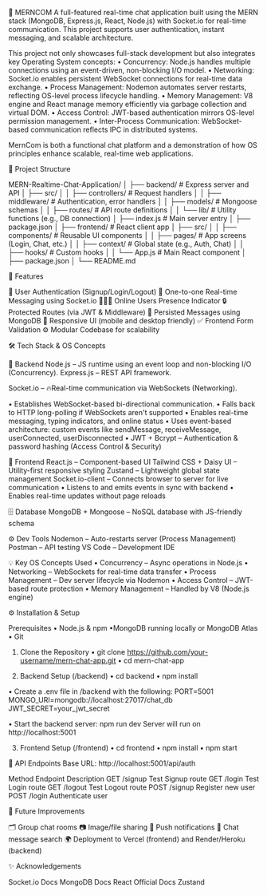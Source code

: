 💬 MERNCOM
A full-featured real-time chat application built using the MERN stack (MongoDB, Express.js, React, Node.js) with Socket.io for real-time communication. This project supports user authentication, instant messaging, and scalable architecture.

This project not only showcases full-stack development but also integrates key Operating System concepts:
 • Concurrency: Node.js handles multiple connections using an event-driven, non-blocking I/O model.
 • Networking: Socket.io enables persistent WebSocket connections for real-time data exchange.
 • Process Management: Nodemon automates server restarts, reflecting OS-level process lifecycle handling.
 • Memory Management: V8 engine and React manage memory efficiently via garbage collection and virtual DOM.
 • Access Control: JWT-based authentication mirrors OS-level permission management.
 • Inter-Process Communication: WebSocket-based communication reflects IPC in distributed systems.

MernCom is both a functional chat platform and a demonstration of how OS principles enhance scalable, real-time web applications.

📁 Project Structure

MERN-Realtime-Chat-Application/
│
├── backend/                  # Express server and API
│   ├── src/
│   │   ├── controllers/      # Request handlers
│   │   ├── middleware/       # Authentication, error handlers
│   │   ├── models/           # Mongoose schemas
│   │   ├── routes/           # API route definitions
│   │   └── lib/              # Utility functions (e.g., DB connection)
│   ├── index.js              # Main server entry
│   ├── package.json
│
├── frontend/                 # React client app
│   ├── src/
│   │   ├── components/       # Reusable UI components
│   │   ├── pages/            # App screens (Login, Chat, etc.)
│   │   ├── context/          # Global state (e.g., Auth, Chat)
│   │   ├── hooks/            # Custom hooks
│   │   └── App.js            # Main React component
│   ├── package.json
│
└── README.md

🚀 Features

🔐 User Authentication (Signup/Login/Logout)
💬 One-to-one Real-time Messaging using Socket.io
🧑‍🤝‍🧑 Online Users Presence Indicator
🔒 Protected Routes (via JWT & Middleware)
📩 Persisted Messages using MongoDB
🧭 Responsive UI (mobile and desktop friendly)
✅ Frontend Form Validation
⚙️ Modular Codebase for scalability

🛠️ Tech Stack & OS Concepts

🔧 Backend
 Node.js – JS runtime using an event loop and non-blocking I/O (Concurrency).
Express.js – REST API framework.

Socket.io –  🔥Real-time communication via WebSockets (Networking).

 • Establishes WebSocket-based bi-directional communication.
 • Falls back to HTTP long-polling if WebSockets aren't supported
 • Enables real-time messaging, typing indicators, and online status
 • Uses event-based architecture: custom events like sendMessage, receiveMessage, userConnected, userDisconnected
 • JWT + Bcrypt – Authentication & password hashing (Access Control & Security)

🎨 Frontend
  React.js – Component-based UI
  Tailwind CSS + Daisy UI – Utility-first responsive styling
  Zustand – Lightweight global state management
  Socket.io-client – Connects browser to server for live communication
    • Listens to and emits events in sync with backend
    • Enables real-time updates without page reloads

🗄️ Database
    MongoDB + Mongoose – NoSQL database with JS-friendly schema

⚙️ Dev Tools
    Nodemon – Auto-restarts server (Process Management)
    Postman – API testing
    VS Code – Development IDE

💡 Key OS Concepts Used
• Concurrency – Async operations in Node.js
• Networking – WebSockets for real-time data transfer
• Process Management – Dev server lifecycle via Nodemon
• Access Control – JWT-based route protection
• Memory Management – Handled by V8 (Node.js engine)

⚙️ Installation & Setup

Prerequisites
• Node.js & npm
 •MongoDB running locally or MongoDB Atlas
• Git

1. Clone the Repository
   • git clone https://github.com/your-username/mern-chat-app.git
   • cd mern-chat-app

2. Backend Setup (/backend)
   • cd backend
   • npm install

• Create a .env file in /backend with the following:
PORT=5001
MONGO_URI=mongodb://localhost:27017/chat_db
JWT_SECRET=your_jwt_secret

• Start the backend server:
npm run dev
Server will run on http://localhost:5001

3. Frontend Setup (/frontend)
   • cd frontend
   • npm install
   • npm start


🧪 API Endpoints
Base URL: http://localhost:5001/api/auth

Method	      Endpoint	          Description
GET          	/signup	            Test Signup route
GET	          /login	            Test Login route
GET	          /logout	            Test Logout route
POST	        /signup            	Register new user
POST	        /login	            Authenticate user



📌 Future Improvements

🗂️ Group chat rooms
📷 Image/file sharing
🔔 Push notifications
🧾 Chat message search
🌍 Deployment to Vercel (frontend) and Render/Heroku (backend)

✨ Acknowledgements

Socket.io Docs
MongoDB Docs
React Official Docs
Zustand




